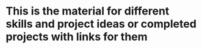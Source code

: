 # This is the material for different skills and project ideas or completed projects with links for them


